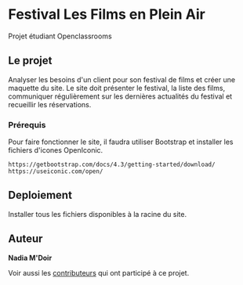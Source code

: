 # Festival Les Films en Plein Air
Projet étudiant Openclassrooms

## Le projet

Analyser les besoins d'un client pour son festival de films et créer une maquette du site. Le site doit présenter le festival, la liste des films, communiquer régulièrement sur les dernières actualités du festival et recueillir les réservations.

### Prérequis

Pour faire fonctionner le site, il faudra utiliser Bootstrap et installer les fichiers d'icones OpenIconic.

```
https://getbootstrap.com/docs/4.3/getting-started/download/
https://useiconic.com/open/
```

## Deploiement

Installer tous les fichiers disponibles à la racine du site.

## Auteur

**Nadia M'Doir** 

Voir aussi les [contributeurs](https://github.com/nmdoir/festival_films/contributors) qui ont participé à ce projet.

